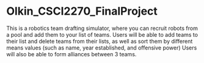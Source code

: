 # Olkin_CSCI2270_FinalProject
This is a robotics team drafting simulator, where you can recruit robots from a pool and add them to your list of teams.
Users will be able to add teams to their list and delete teams from their lists, as well as sort them by different means values (such as name, year established, and offensive power)
Users will also be able to form alliances between 3 teams.

